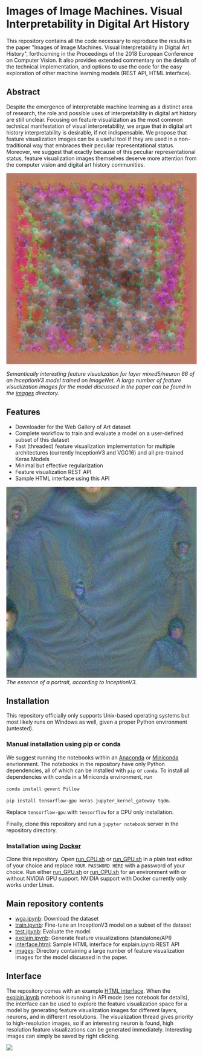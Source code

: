 # Images of Image Machines. Visual Interpretability in Digital Art History

This repository contains all the code necessary to reproduce the results in the paper "Images of Image Machines. Visual Interpretability in Digital Art History", forthcoming in the Proceedings of the 2018 European Conference on Computer Vision. It also provides extended commentary on the details of the technical implementation, and options to use the code for the easy exploration of other machine learning models (REST API, HTML interface).

## Abstract

Despite the emergence of interpretable machine learning as a distinct area of research, the role and possible uses of interpretability in digital art history are still unclear. Focusing on feature visualization as the most common technical manifestation of visual interpretability, we argue that in digital art history interpretability is desirable, if not indispensable. We propose that feature visualization images can be a useful tool if they are used in a non-traditional way that embraces their peculiar representational status. Moreover, we suggest that exactly because of this peculiar representational status, feature visualization images themselves deserve more attention from the computer vision and digital art history communities.

![](66.jpg)

*Semantically interesting feature visualization for layer mixed5/neuron 66 of an InceptionV3 model trained on ImageNet. A large number of feature visualization images for the model discussed in the paper can be found in the [images](images) directory.*

## Features

- Downloader for the Web Gallery of Art dataset
- Complete workflow to train and evaluate a model on a user-defined subset of this dataset
- Fast (threaded) feature visualization implementation for multiple architectures (currently InceptionV3 and VGG16) and all pre-trained Keras Models
- Minimal but effective regularization
- Feature visualization REST API
- Sample HTML interface using this API

![](0.jpg)
*The essence of a portrait, according to InceptionV3.*

## Installation

This repository officially only supports Unix-based operating systems but most likely runs on Windows as well, given a proper Python environment (untested).

### Manual installation using pip or conda

We suggest running the notebooks within an [Anaconda](https://www.anaconda.com/download) or [Miniconda](https://conda.io/miniconda.html) envrionment. The notebooks in the repository have only Python dependencies, all of which can be installed with `pip` or `conda`. To install all dependencies with conda in a Miniconda environment, run

`conda install gevent Pillow`

`pip install tensorflow-gpu keras jupyter_kernel_gateway tqdm`.

Replace `tensorflow-gpu` with `tensorflow` for a CPU only installation. 

Finally, clone this repository and run a `jupyter notebook` server in the repository directory.

### Installation using [Docker](https://www.docker.com/)

Clone this repository. Open [run_CPU.sh](docker/run_CPU.sh) or [run_GPU.sh](docker/run_GPU.sh) in a plain text editor of your choice and replace `YOUR PASSWORD HERE` with a password of your choice. Run either [run_GPU.sh](docker/run_GPU.sh) or [run_CPU.sh](docker/run_CPU.sh) for an environment with or without NVIDIA GPU support. NVIDIA support with Docker currently only works under Linux.

## Main repository contents

- [wga.ipynb](wga.ipynb): Download the dataset
- [train.ipynb](train.ipynb): Fine-tune an InceptionV3 model on a subset of the dataset
- [test.ipynb](test.ipynb): Evaluate the model
- [explain.ipynb](explain.ipynb): Generate feature visualizations (standalone/API)
- [interface.html](interface.html): Sample HTML interface for explain.ipynb REST API
- [images](images): Directory containing a large number of feature visualization images for the model discussed in the paper.

## Interface

The repository comes with an example [HTML interface](interface.html). When the [explain.ipynb](explain.ipynb) notebook is running in API mode (see notebook for details), the interface can be used to explore the feature visualization space for a model by generating feature visualization images for different layers, neurons, and in different resolutions. The visualization thread gives priority to high-resolution images, so if an interesting neuron is found, high resolution feature visualizations can be generated immediately. Interesting images can simply be saved by right clicking.

![](interface.gif)